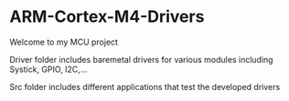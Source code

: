 # ARM-Cortex-M4-Drivers
Welcome to my MCU project

Driver folder includes baremetal drivers for various modules including Systick, GPIO, I2C,...

Src folder includes different applications that test the developed drivers
